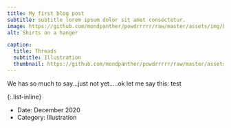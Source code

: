 ```yaml
---
title: My first blog post
subtitle: subtitle lorem ipsum dolor sit amet consectetur.
image: https://github.com/mondpanther/powdrrrrr/raw/master/assets/img/balance/forposts/flash1.jpg
alt: Shirts on a hanger

caption:
  title: Threads
  subtitle: Illustration
  thumbnail: https://github.com/mondpanther/powdrrrrr/raw/master/assets/img/balance/forposts/flash1.jpg
---
```


We has so much to say...just not yet.....ok let me say this: test

{:.list-inline}
- Date: December 2020
- Category: Illustration

